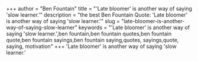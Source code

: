 +++
author = "Ben Fountain"
title = "'Late bloomer' is another way of saying 'slow learner.'"
description = "the best Ben Fountain Quote: 'Late bloomer' is another way of saying 'slow learner.'"
slug = "late-bloomer-is-another-way-of-saying-slow-learner"
keywords = "'Late bloomer' is another way of saying 'slow learner.',ben fountain,ben fountain quotes,ben fountain quote,ben fountain sayings,ben fountain saying,quotes, sayings,quote, saying, motivation"
+++
'Late bloomer' is another way of saying 'slow learner.'

